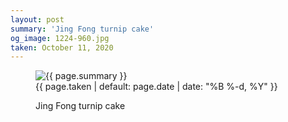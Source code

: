 ```yaml
---
layout: post
summary: 'Jing Fong turnip cake'
og_image: 1224-960.jpg
taken: October 11, 2020
---
```


<figure class="post">
 <img alt="{{ page.summary }}" sizes="(min-width: 700px) 50vw, calc(100vw - 2rem)" src="{{ site.assets_url }}/1224-480.jpg" srcset="{{ site.assets_url }}/1224-240.jpg 240w, {{ site.assets_url }}/1224-480.jpg 480w, {{ site.assets_url }}/1224-720.jpg 720w, {{ site.assets_url }}/1224-960.jpg 960w"/>
 <figcaption>
  <time>
   {{ page.taken | default: page.date | date: "%B %-d, %Y" }}
  </time>
  <p>
   Jing Fong turnip cake
  </p>
 </figcaption>
</figure>
